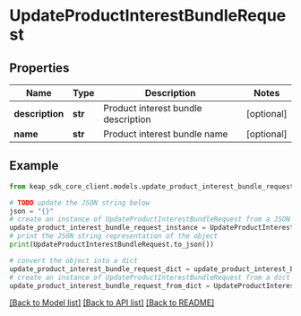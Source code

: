 # UpdateProductInterestBundleRequest


## Properties

Name | Type | Description | Notes
------------ | ------------- | ------------- | -------------
**description** | **str** | Product interest bundle description | [optional] 
**name** | **str** | Product interest bundle name | [optional] 

## Example

```python
from keap_sdk_core_client.models.update_product_interest_bundle_request import UpdateProductInterestBundleRequest

# TODO update the JSON string below
json = "{}"
# create an instance of UpdateProductInterestBundleRequest from a JSON string
update_product_interest_bundle_request_instance = UpdateProductInterestBundleRequest.from_json(json)
# print the JSON string representation of the object
print(UpdateProductInterestBundleRequest.to_json())

# convert the object into a dict
update_product_interest_bundle_request_dict = update_product_interest_bundle_request_instance.to_dict()
# create an instance of UpdateProductInterestBundleRequest from a dict
update_product_interest_bundle_request_from_dict = UpdateProductInterestBundleRequest.from_dict(update_product_interest_bundle_request_dict)
```
[[Back to Model list]](../README.md#documentation-for-models) [[Back to API list]](../README.md#documentation-for-api-endpoints) [[Back to README]](../README.md)


